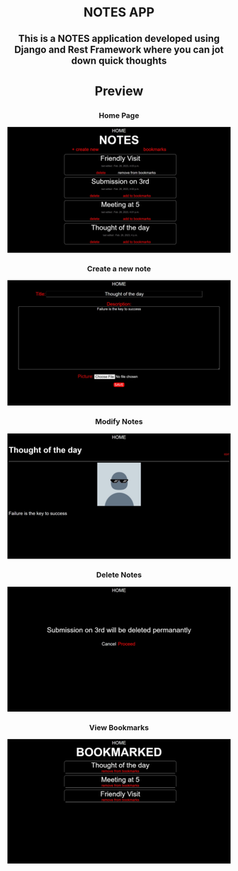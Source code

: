 # <p align = "center"> NOTES APP </p>
## <p align = "center"> This is a NOTES application developed using Django and Rest Framework where you can jot down quick thoughts </p>

# <p align = "center">Preview </p>

### <p align = "center">Home Page</p>
![image](project_images/home.jpg)
###

### <p align = "center">Create a new note</p>
![image](project_images/create_note.jpg)
###

### <p align = "center">Modify Notes</p>
![image](project_images/view.jpg)
###

### <p align = "center">Delete Notes</p>
![image](project_images/delete.jpg)
###

### <p align = "center">View Bookmarks</p>
![image](project_images/bookmarks.jpg)
###